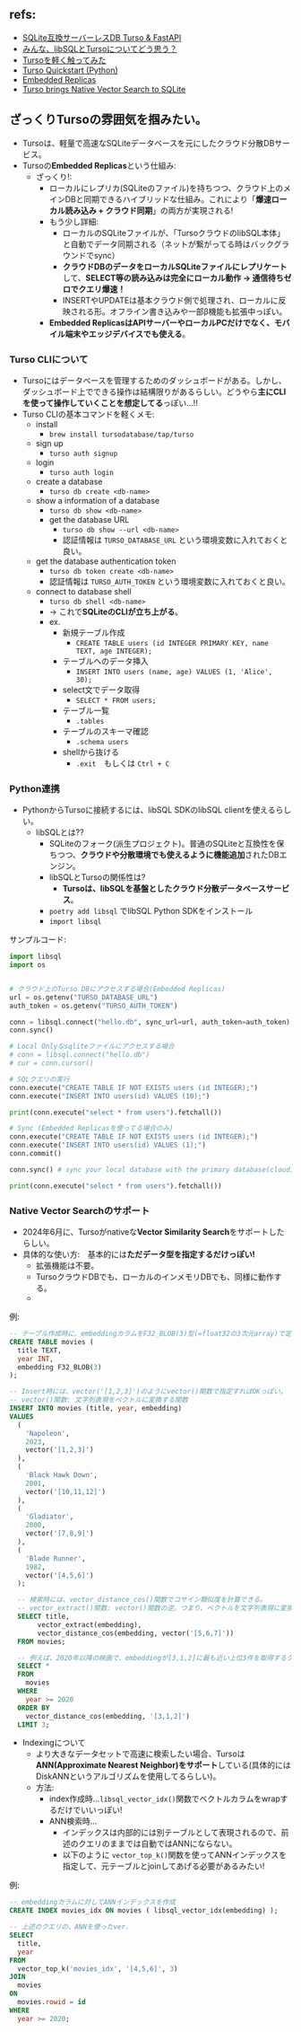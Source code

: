 ## refs:

- [SQLite互換サーバーレスDB Turso & FastAPI](https://zenn.dev/ikumasudo/articles/df8ab4fb01038c)
- [みんな、libSQLとTursoについてどう思う？](https://www.reddit.com/r/sqlite/comments/1doizwk/what_do_yall_think_of_libsql_and_turso/?tl=ja)
- [Tursoを軽く触ってみた](https://zenn.dev/ryohei0509/articles/62b80b47483425)
- [Turso Quickstart (Python)](https://docs.turso.tech/sdk/python/quickstart)
- [Embedded Replicas](https://docs.turso.tech/features/embedded-replicas/introduction)
- [Turso brings Native Vector Search to SQLite](https://turso.tech/blog/turso-brings-native-vector-search-to-sqlite)

## ざっくりTursoの雰囲気を掴みたい。

- Tursoは、軽量で高速なSQLiteデータベースを元にしたクラウド分散DBサービス。
- Tursoの**Embedded Replicas**という仕組み:
  - ざっくり!:
    - ローカルにレプリカ(SQLiteのファイル)を持ちつつ、クラウド上のメインDBと同期できるハイブリッドな仕組み。これにより「**爆速ローカル読み込み + クラウド同期**」の両方が実現される!
    - もう少し詳細:
      - ローカルのSQLiteファイルが、「TursoクラウドのlibSQL本体」と自動でデータ同期される（ネットが繋がってる時はバックグラウンドでsync）
      - **クラウドDBのデータをローカルSQLiteファイルにレプリケート**して、**SELECT等の読み込みは完全にローカル動作 → 通信待ちゼロでクエリ爆速！**
      - INSERTやUPDATEは基本クラウド側で処理され、ローカルに反映される形。オフライン書き込みや一部β機能も拡張中っぽい。
    - **Embedded ReplicasはAPIサーバーやローカルPCだけでなく、モバイル端末やエッジデバイスでも使える**。

### Turso CLIについて

- Tursoにはデータベースを管理するためのダッシュボードがある。しかし、ダッシュボード上でできる操作は結構限りがあるらしい。どうやら**主にCLIを使って操作していくことを想定してる**っぽい...!!
- Turso CLIの基本コマンドを軽くメモ:
  - install
    - `brew install tursodatabase/tap/turso`
  - sign up
    - `turso auth signup`
  - login
    - `turso auth login`
  - create a database
    - `turso db create <db-name>`
  - show a information of a database
    - `turso db show <db-name>`
    - get the database URL
      - `turso db show --url <db-name>`
      - 認証情報は `TURSO_DATABASE_URL` という環境変数に入れておくと良い。
  - get the database authentication token
    - `turso db token create <db-name>`
    - 認証情報は `TURSO_AUTH_TOKEN` という環境変数に入れておくと良い。
  - connect to database shell
    - `turso db shell <db-name>`
    - → これで**SQLiteのCLIが立ち上がる**。
    - ex.
      - 新規テーブル作成
        - `CREATE TABLE users (id INTEGER PRIMARY KEY, name TEXT, age INTEGER);`
      - テーブルへのデータ挿入
        - `INSERT INTO users (name, age) VALUES (1, 'Alice', 30);`
      - select文でデータ取得
        - `SELECT * FROM users;`
      - テーブル一覧
        - `.tables`
      - テーブルのスキーマ確認
        - `.schema users`
      - shellから抜ける
        - `.exit`　もしくは `Ctrl + C`

### Python連携

- PythonからTursoに接続するには、libSQL SDKのlibSQL clientを使えるらしい。
  - libSQLとは??
    - SQLiteのフォーク(派生プロジェクト)。普通のSQLiteと互換性を保ちつつ、**クラウドや分散環境でも使えるように機能追加**されたDBエンジン。
    - libSQLとTursoの関係性は?
      - **Tursoは、libSQLを基盤としたクラウド分散データベースサービス**。
    - `poetry add libsql` でlibSQL Python SDKをインストール
    - `import libsql`

サンプルコード:

```python
import libsql
import os


# クラウド上のTurso DBにアクセスする場合(Embedded Replicas)
url = os.getenv("TURSO_DATABASE_URL")
auth_token = os.getenv("TURSO_AUTH_TOKEN")

conn = libsql.connect("hello.db", sync_url=url, auth_token=auth_token)
conn.sync()

# Local Onlyなsqliteファイルにアクセスする場合
# conn = libsql.connect("hello.db")
# cur = conn.cursor()

# SQLクエリの実行
conn.execute("CREATE TABLE IF NOT EXISTS users (id INTEGER);")
conn.execute("INSERT INTO users(id) VALUES (10);")

print(conn.execute("select * from users").fetchall())

# Sync (Embedded Replicasを使ってる場合のみ)
conn.execute("CREATE TABLE IF NOT EXISTS users (id INTEGER);")
conn.execute("INSERT INTO users(id) VALUES (1);")
conn.commit()

conn.sync() # sync your local database with the primary database(cloud)

print(conn.execute("select * from users").fetchall())
```

### Native Vector Searchのサポート

- 2024年6月に、Tursoがnativeな**Vector Similarity Search**をサポートしたらしい。
- 具体的な使い方:　基本的には**ただデータ型を指定するだけっぽい!**
  - 拡張機能は不要。
  - TursoクラウドDBでも、ローカルのインメモリDBでも、同様に動作する。
  - 

例:

```sql
-- テーブル作成時に、embeddingカラムをF32_BLOB(3)型(=float32の3次元array)で定義
CREATE TABLE movies (
  title TEXT,
  year INT,
  embedding F32_BLOB(3)
);

-- Insert時には、vector('[1,2,3]')のようにvector()関数で指定すればOKっぽい。
-- vector()関数: 文字列表現をベクトルに変換する関数
INSERT INTO movies (title, year, embedding)
VALUES
  (
    'Napoleon',
    2023,
    vector('[1,2,3]')
  ),
  (
    'Black Hawk Down',
    2001,
    vector('[10,11,12]')
  ),
  (
    'Gladiator',
    2000,
    vector('[7,8,9]')
  ),
  (
    'Blade Runner',
    1982,
    vector('[4,5,6]')
  );

  -- 検索時には、vector_distance_cos()関数でコサイン類似度を計算できる。
  -- vector_extract()関数: vector()関数の逆。つまり、ベクトルを文字列表現に変換する関数
  SELECT title,
       vector_extract(embedding),
       vector_distance_cos(embedding, vector('[5,6,7]'))
  FROM movies;

  -- 例えば、2020年以降の映画で、embeddingが[3,1,2]に最も近い上位3件を取得するクエリは以下の通り:
  SELECT *
  FROM
    movies
  WHERE
    year >= 2020
  ORDER BY
    vector_distance_cos(embedding, '[3,1,2]')
  LIMIT 3;
```

- Indexingについて
  - より大きなデータセットで高速に検索したい場合、Tursoは**ANN(Approximate Nearest Neighbor)をサポート**している(具体的にはDiskANNというアルゴリズムを使用してるらしい)。
  - 方法:
    - index作成時...`libsql_vector_idx()`関数でベクトルカラムをwrapするだけでいいっぽい!
    - ANN検索時...
      - インデックスは内部的には別テーブルとして表現されるので、前述のクエリのままでは自動ではANNにならない。
      - 以下のように `vector_top_k()`関数を使ってANNインデックスを指定して、元テーブルとjoinしてあげる必要があるみたい!

例:

```sql
-- embeddingカラムに対してANNインデックスを作成
CREATE INDEX movies_idx ON movies ( libsql_vector_idx(embedding) );

-- 上述のクエリの、ANNを使ったver.
SELECT
  title,
  year
FROM
  vector_top_k('movies_idx', '[4,5,6]', 3)
JOIN
  movies
ON
  movies.rowid = id
WHERE
  year >= 2020;
```
